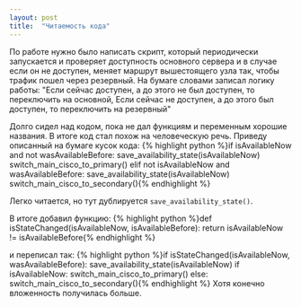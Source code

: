 ```yaml
---
layout: post
title:  "Читаемость кода"
---
```

По работе нужно было написать скрипт, который периодически запускается и проверяет доступность основного сервера и в случае если он не доступен, меняет маршрут вышестоящего узла так, чтобы трафик пошел через резервный.
На бумаге словами записал логику работы:
"Если сейчас доступен, а до этого не был доступен, то переключить на основной,
Если сейчас не доступен, а до этого был доступен, то переключить на резервный"

Долго сидел над кодом, пока не дал функциям и переменным хорошие названия.
В итоге код стал похож на человеческую речь. Приведу описанный на бумаге кусок кода:
{% highlight python %}if isAvailableNow and not wasAvailableBefore:
    save_availability_state(isAvailableNow)
    switch_main_cisco_to_primary()
elif not isAvailableNow and wasAvailableBefore:
    save_availability_state(isAvailableNow)
    switch_main_cisco_to_secondary(){% endhighlight %}

Легко читается, но тут дублируется ```save_availability_state()```.

В итоге добавил функцию:
{% highlight python %}def isStateChanged(isAvailableNow, isAvailableBefore):
    return isAvailableNow != isAvailableBefore{% endhighlight %}

и переписал так:
{% highlight python %}if isStateChanged(isAvailableNow, wasAvailableBefore):
    save_availability_state(isAvailableNow)
    if isAvailableNow:
        switch_main_cisco_to_primary()
    else:
        switch_main_cisco_to_secondary(){% endhighlight %}
Хотя конечно вложенность получилась больше.
